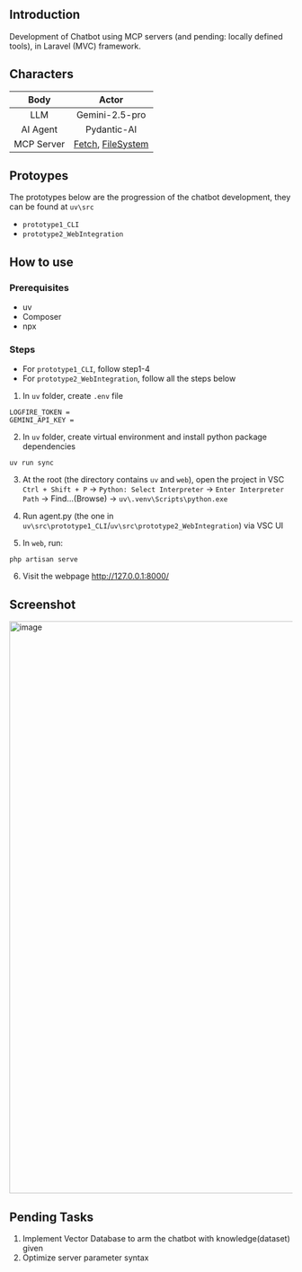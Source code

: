 ## Introduction
Development of Chatbot using MCP servers (and pending: locally defined tools), in Laravel (MVC) framework.

## Characters
| Body    | Actor |
| :--------: | :-------: |
| LLM | Gemini-2.5-pro    |
| AI Agent | Pydantic-AI     |
| MCP Server    | [Fetch](https://github.com/modelcontextprotocol/servers/tree/main/src/fetch), [FileSystem](https://github.com/modelcontextprotocol/servers/tree/main/src/filesystem)    |

## Protoypes
The prototypes below are the progression of the chatbot development, they can be found at `uv\src`
- `prototype1_CLI`
- `prototype2_WebIntegration`

## How to use 
### Prerequisites
- uv
- Composer
- npx

### Steps
- For `prototype1_CLI`, follow step1-4
- For `prototype2_WebIntegration`, follow all the steps below

1. In `uv` folder, create `.env` file 
```
LOGFIRE_TOKEN = 
GEMINI_API_KEY = 
```

2. In `uv` folder, create virtual environment and install python package dependencies
```
uv run sync
```

3. At the root (the directory contains `uv` and `web`), open the project in VSC
`Ctrl + Shift + P` -> `Python: Select Interpreter` -> `Enter Interpreter Path` -> Find...(Browse) -> `uv\.venv\Scripts\python.exe`

4. Run agent.py (the one in `uv\src\prototype1_CLI`/`uv\src\prototype2_WebIntegration`) via VSC UI

5. In `web`, run:
```
php artisan serve
```

6. Visit the webpage
http://127.0.0.1:8000/

## Screenshot
<img width="1855" height="1019" alt="image" src="https://github.com/user-attachments/assets/922528d6-f4a7-42f8-bbaa-2cbfe45bfae4" />

## Pending Tasks
1. Implement Vector Database to arm the chatbot with knowledge(dataset) given
2. Optimize server parameter syntax 
